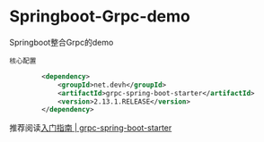 # Springboot-Grpc-demo
Springboot整合Grpc的demo

`核心配置`
```xml
        <dependency>
            <groupId>net.devh</groupId>
            <artifactId>grpc-spring-boot-starter</artifactId>
            <version>2.13.1.RELEASE</version>
        </dependency>
```
推荐阅读[入门指南 | grpc-spring-boot-starter](https://yidongnan.github.io/grpc-spring-boot-starter/zh-CN/server/getting-started.html)